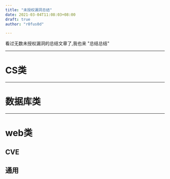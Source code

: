 ```yaml
---
title: "未授权漏洞总结"
date: 2021-03-04T11:08:03+08:00
draft: true
author: "r0fus0d"

---
```


看过无数未授权漏洞的总结文章了,我也来 "总结总结"

<!--more-->

---

# CS类










---

# 数据库类


















---

# web类









## CVE





## 通用










































